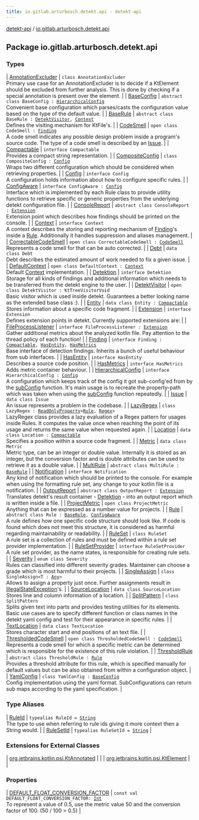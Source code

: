 ```yaml
---
title: io.gitlab.arturbosch.detekt.api - detekt-api
---
```


[detekt-api](../index.html) / [io.gitlab.arturbosch.detekt.api](./index.html)

## Package io.gitlab.arturbosch.detekt.api

### Types

| [AnnotationExcluder](-annotation-excluder/index.html) | `class AnnotationExcluder`<br>Primary use case for an AnnotationExcluder is to decide if a KtElement should be excluded from further analysis. This is done by checking if a special annotation is present over the element. |
| [BaseConfig](-base-config/index.html) | `abstract class BaseConfig : `[`HierarchicalConfig`](-hierarchical-config/index.html)<br>Convenient base configuration which parses/casts the configuration value based on the type of the default value. |
| [BaseRule](-base-rule/index.html) | `abstract class BaseRule : `[`DetektVisitor`](-detekt-visitor/index.html)`, `[`Context`](-context/index.html)<br>Defines the visiting mechanism for KtFile's. |
| [CodeSmell](-code-smell/index.html) | `open class CodeSmell : `[`Finding`](-finding/index.html)<br>A code smell indicates any possible design problem inside a program's source code. The type of a code smell is described by an [Issue](-issue/index.html). |
| [Compactable](-compactable/index.html) | `interface Compactable`<br>Provides a compact string representation. |
| [CompositeConfig](-composite-config/index.html) | `class CompositeConfig : `[`Config`](-config/index.html)<br>Wraps two different configuration which should be considered when retrieving properties. |
| [Config](-config/index.html) | `interface Config`<br>A configuration holds information about how to configure specific rules. |
| [ConfigAware](-config-aware/index.html) | `interface ConfigAware : `[`Config`](-config/index.html)<br>Interface which is implemented by each Rule class to provide utility functions to retrieve specific or generic properties from the underlying detekt configuration file. |
| [ConsoleReport](-console-report/index.html) | `abstract class ConsoleReport : `[`Extension`](-extension/index.html)<br>Extension point which describes how findings should be printed on the console. |
| [Context](-context/index.html) | `interface Context`<br>A context describes the storing and reporting mechanism of [Finding](-finding/index.html)'s inside a [Rule](-rule/index.html). Additionally it handles suppression and aliases management. |
| [CorrectableCodeSmell](-correctable-code-smell/index.html) | `open class CorrectableCodeSmell : `[`CodeSmell`](-code-smell/index.html)<br>Represents a code smell for that can be auto corrected. |
| [Debt](-debt/index.html) | `data class Debt`<br>Debt describes the estimated amount of work needed to fix a given issue. |
| [DefaultContext](-default-context/index.html) | `open class DefaultContext : `[`Context`](-context/index.html)<br>Default [Context](-context/index.html) implementation. |
| [Detektion](-detektion/index.html) | `interface Detektion`<br>Storage for all kinds of findings and additional information which needs to be transferred from the detekt engine to the user. |
| [DetektVisitor](-detekt-visitor/index.html) | `open class DetektVisitor : KtTreeVisitorVoid`<br>Basic visitor which is used inside detekt. Guarantees a better looking name as the extended base class :). |
| [Entity](-entity/index.html) | `data class Entity : `[`Compactable`](-compactable/index.html)<br>Stores information about a specific code fragment. |
| [Extension](-extension/index.html) | `interface Extension`<br>Defines extension points in detekt. Currently supported extensions are: |
| [FileProcessListener](-file-process-listener/index.html) | `interface FileProcessListener : `[`Extension`](-extension/index.html)<br>Gather additional metrics about the analyzed kotlin file. Pay attention to the thread policy of each function! |
| [Finding](-finding/index.html) | `interface Finding : `[`Compactable`](-compactable/index.html)`, `[`HasEntity`](-has-entity/index.html)`, `[`HasMetrics`](-has-metrics/index.html)<br>Base interface of detection findings. Inherits a bunch of useful behaviour from sub interfaces. |
| [HasEntity](-has-entity/index.html) | `interface HasEntity`<br>Describes a source code position. |
| [HasMetrics](-has-metrics/index.html) | `interface HasMetrics`<br>Adds metric container behaviour. |
| [HierarchicalConfig](-hierarchical-config/index.html) | `interface HierarchicalConfig : `[`Config`](-config/index.html)<br>A configuration which keeps track of the config it got sub-config'ed from by the [subConfig](-config/sub-config.html) function. It's main usage is to recreate the property-path which was taken when using the [subConfig](-config/sub-config.html) function repeatedly. |
| [Issue](-issue/index.html) | `data class Issue`<br>An issue represents a problem in the codebase. |
| [LazyRegex](-lazy-regex/index.html) | `class LazyRegex : `[`ReadOnlyProperty`](https://kotlinlang.org/api/latest/jvm/stdlib/kotlin.properties/-read-only-property/index.html)`<`[`Rule`](-rule/index.html)`, `[`Regex`](https://kotlinlang.org/api/latest/jvm/stdlib/kotlin.text/-regex/index.html)`>`<br>LazyRegex class provides a lazy evaluation of a Regex pattern for usages inside Rules. It computes the value once when reaching the point of its usage and returns the same value when requested again. |
| [Location](-location/index.html) | `data class Location : `[`Compactable`](-compactable/index.html)<br>Specifies a position within a source code fragment. |
| [Metric](-metric/index.html) | `data class Metric`<br>Metric type, can be an integer or double value. Internally it is stored as an integer, but the conversion factor and is double attributes can be used to retrieve it as a double value. |
| [MultiRule](-multi-rule/index.html) | `abstract class MultiRule : `[`BaseRule`](-base-rule/index.html) |
| [Notification](-notification/index.html) | `interface Notification`<br>Any kind of notification which should be printed to the console. For example when using the formatting rule set, any change to your kotlin file is a notification. |
| [OutputReport](-output-report/index.html) | `abstract class OutputReport : `[`Extension`](-extension/index.html)<br>Translates detekt's result container - [Detektion](-detektion/index.html) - into an output report which is written inside a file. |
| [ProjectMetric](-project-metric/index.html) | `open class ProjectMetric`<br>Anything that can be expressed as a number value for projects. |
| [Rule](-rule/index.html) | `abstract class Rule : `[`BaseRule`](-base-rule/index.html)`, `[`ConfigAware`](-config-aware/index.html)<br>A rule defines how one specific code structure should look like. If code is found which does not meet this structure, it is considered as harmful regarding maintainability or readability. |
| [RuleSet](-rule-set/index.html) | `class RuleSet`<br>A rule set is a collection of rules and must be defined within a rule set provider implementation. |
| [RuleSetProvider](-rule-set-provider/index.html) | `interface RuleSetProvider`<br>A rule set provider, as the name states, is responsible for creating rule sets. |
| [Severity](-severity/index.html) | `enum class Severity`<br>Rules can classified into different severity grades. Maintainer can choose a grade which is most harmful to their projects. |
| [SingleAssign](-single-assign/index.html) | `class SingleAssign<T : `[`Any`](https://kotlinlang.org/api/latest/jvm/stdlib/kotlin/-any/index.html)`>`<br>Allows to assign a property just once. Further assignments result in [IllegalStateException](https://kotlinlang.org/api/latest/jvm/stdlib/kotlin/-illegal-state-exception/index.html)'s. |
| [SourceLocation](-source-location/index.html) | `data class SourceLocation`<br>Stores line and column information of a location. |
| [SplitPattern](-split-pattern/index.html) | `class SplitPattern`<br>Splits given text into parts and provides testing utilities for its elements. Basic use cases are to specify different function or class names in the detekt yaml config and test for their appearance in specific rules. |
| [TextLocation](-text-location/index.html) | `data class TextLocation`<br>Stores character start and end positions of an text file. |
| [ThresholdedCodeSmell](-thresholded-code-smell/index.html) | `open class ThresholdedCodeSmell : `[`CodeSmell`](-code-smell/index.html)<br>Represents a code smell for which a specific metric can be determined which is responsible for the existence of this rule violation. |
| [ThresholdRule](-threshold-rule/index.html) | `abstract class ThresholdRule : `[`Rule`](-rule/index.html)<br>Provides a threshold attribute for this rule, which is specified manually for default values but can be also obtained from within a configuration object. |
| [YamlConfig](-yaml-config/index.html) | `class YamlConfig : `[`BaseConfig`](-base-config/index.html)<br>Config implementation using the yaml format. SubConfigurations can return sub maps according to the yaml specification. |

### Type Aliases

| [RuleId](-rule-id.html) | `typealias RuleId = `[`String`](https://kotlinlang.org/api/latest/jvm/stdlib/kotlin/-string/index.html)<br>The type to use when referring to rule ids giving it more context then a String would. |
| [RuleSetId](-rule-set-id.html) | `typealias RuleSetId = `[`String`](https://kotlinlang.org/api/latest/jvm/stdlib/kotlin/-string/index.html) |

### Extensions for External Classes

| [org.jetbrains.kotlin.psi.KtAnnotated](org.jetbrains.kotlin.psi.-kt-annotated/index.html) |  |
| [org.jetbrains.kotlin.psi.KtElement](org.jetbrains.kotlin.psi.-kt-element/index.html) |  |

### Properties

| [DEFAULT_FLOAT_CONVERSION_FACTOR](-d-e-f-a-u-l-t_-f-l-o-a-t_-c-o-n-v-e-r-s-i-o-n_-f-a-c-t-o-r.html) | `const val DEFAULT_FLOAT_CONVERSION_FACTOR: `[`Int`](https://kotlinlang.org/api/latest/jvm/stdlib/kotlin/-int/index.html)<br>To represent a value of 0.5, use the metric value 50 and the conversion factor of 100. (50 / 100 = 0.5) |

